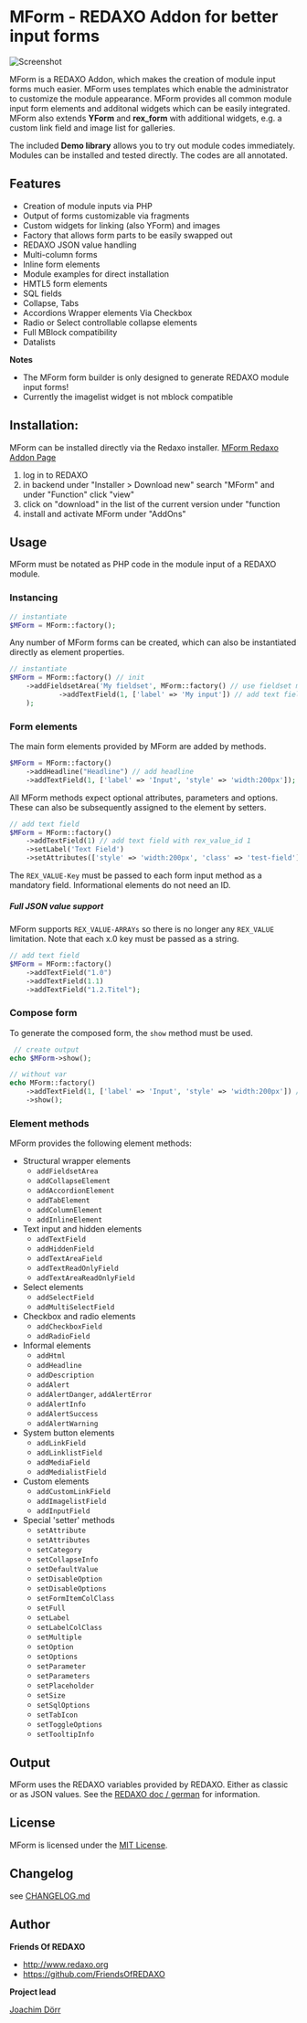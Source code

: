 # MForm - REDAXO Addon for better input forms

![Screenshot](https://github.com/FriendsOfREDAXO/mform/blob/assets/screen_mform7.png?raw=true)

MForm is a REDAXO Addon, which makes the creation of module input forms much easier. MForm uses templates which enable the administrator to customize the module appearance. MForm provides all common module input form elements and additonal widgets which can be easily integrated. MForm also extends **YForm** and **rex_form** with additional widgets, e.g. a custom link field and image list for galleries. 

The included **Demo library** allows you to try out module codes immediately. Modules can be installed and tested directly. The codes are all annotated. 

## Features

- Creation of module inputs via PHP
- Output of forms customizable via fragments
- Custom widgets for linking (also YForm) and images
- Factory that allows form parts to be easily swapped out 
- REDAXO JSON value handling
- Multi-column forms
- Inline form elements
- Module examples for direct installation
- HMTL5 form elements 
- SQL fields
- Collapse, Tabs 
- Accordions Wrapper elements Via Checkbox 
- Radio or Select controllable collapse elements
- Full MBlock compatibility
- Datalists 

**Notes**

* The MForm form builder is only designed to generate REDAXO module input forms!
* Currently the imagelist widget is not mblock compatible


## Installation:

MForm can be installed directly via the Redaxo installer. [MForm Redaxo Addon Page](http://www.redaxo.org/de/download/addons/?addon_id=967&searchtxt=mform&cat_id=-1)

1. log in to REDAXO
2. in backend under "Installer > Download new" search "MForm" and under "Function" click "view"
3. click on "download" in the list of the current version under "function
4. install and activate MForm under "AddOns"


## Usage

MForm must be notated as PHP code in the module input of a REDAXO module.


### Instancing 

```php
// instantiate
$MForm = MForm::factory();
```

Any number of MForm forms can be created, which can also be instantiated directly as element properties.

```php
// instantiate
$MForm = MForm::factory() // init 
    ->addFieldsetArea('My fieldset', MForm::factory() // use fieldset method and init new mform instance 
            ->addTextField(1, ['label' => 'My input']) // add text field with rex_value_id 1 and label attribute
    );
```

### Form elements

The main form elements provided by MForm are added by methods.

```php
$MForm = MForm::factory()
    ->addHeadline("Headline") // add headline
    ->addTextField(1, ['label' => 'Input', 'style' => 'width:200px']); // add text field with rex_value_id 1
```

All MForm methods expect optional attributes, parameters and options. These can also be subsequently assigned to the element by setters.

```php
// add text field
$MForm = MForm::factory()
    ->addTextField(1) // add text field with rex_value_id 1
    ->setLabel('Text Field') 
    ->setAttributes(['style' => 'width:200px', 'class' => 'test-field']);
```
The `REX_VALUE-Key` must be passed to each form input method as a mandatory field. Informational elements do not need an ID.

##### Full JSON value support

MForm supports `REX_VALUE-ARRAYs` so there is no longer any `REX_VALUE` limitation. Note that each x.0 key must be passed as a string.

```php
// add text field
$MForm = MForm::factory()
    ->addTextField("1.0")
    ->addTextField(1.1)
    ->addTextField("1.2.Titel");
```

### Compose form

To generate the composed form, the `show` method must be used.

```php
 // create output
echo $MForm->show();

// without var
echo MForm::factory()
    ->addTextField(1, ['label' => 'Input', 'style' => 'width:200px']) // add text field with rex_value_id 1
    ->show();
```

### Element methods

MForm provides the following element methods:

* Structural wrapper elements
  * `addFieldsetArea`
  * `addCollapseElement`
  * `addAccordionElement`
  * `addTabElement`
  * `addColumnElement`
  * `addInlineElement`
* Text input and hidden elements
  * `addTextField`
  * `addHiddenField`
  * `addTextAreaField`
  * `addTextReadOnlyField`
  * `addTextAreaReadOnlyField`
* Select elements
  * `addSelectField`
  * `addMultiSelectField`
* Checkbox and radio elements
  * `addCheckboxField`
  * `addRadioField`
* Informal elements
  * `addHtml`
  * `addHeadline`
  * `addDescription`
  * `addAlert`
  * `addAlertDanger`, `addAlertError`
  * `addAlertInfo`
  * `addAlertSuccess`
  * `addAlertWarning`
* System button elements
  * `addLinkField`
  * `addLinklistField`
  * `addMediaField`
  * `addMedialistField`
* Custom elements 
  * `addCustomLinkField`
  * `addImagelistField`
  * `addInputField`
* Special 'setter' methods
  * `setAttribute`
  * `setAttributes`
  * `setCategory`
  * `setCollapseInfo`
  * `setDefaultValue`
  * `setDisableOption`
  * `setDisableOptions`
  * `setFormItemColClass`
  * `setFull`
  * `setLabel`
  * `setLabelColClass`
  * `setMultiple`
  * `setOption`
  * `setOptions`
  * `setParameter`
  * `setParameters`
  * `setPlaceholder`
  * `setSize`
  * `setSqlOptions`
  * `setTabIcon`
  * `setToggleOptions`
  * `setTooltipInfo`

## Output 

MForm uses the REDAXO variables provided by REDAXO. Either as classic or as JSON values. 
See the [REDAXO doc / german](https://www.redaxo.org/doku/main/redaxo-variablen) for information.

## License

MForm is licensed under the [MIT License](LICENSE.md).

## Changelog

see [CHANGELOG.md](https://github.com/FriendsOfREDAXO/mform/blob/master/CHANGELOG.md)

## Author

**Friends Of REDAXO**

* http://www.redaxo.org
* https://github.com/FriendsOfREDAXO

**Project lead**

[Joachim Dörr](https://github.com/joachimdoerr)


